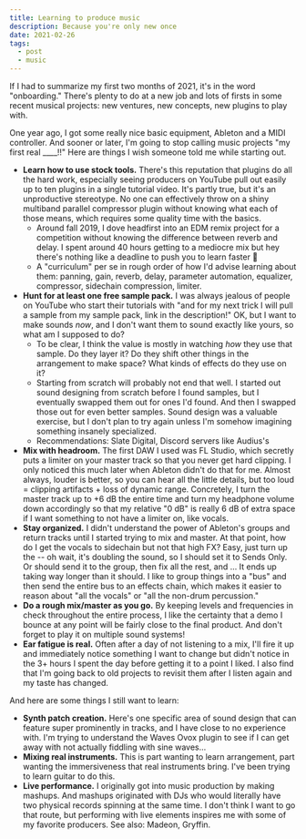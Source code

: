 ```yaml
---
title: Learning to produce music
description: Because you're only new once
date: 2021-02-26
tags:
  - post
  - music
---
```


If I had to summarize my first two months of 2021, it's in the word "onboarding." There's plenty to do at a new job and lots of firsts in some recent musical projects: new ventures, new concepts, new plugins to play with.

One year ago, I got some really nice basic equipment, Ableton and a MIDI controller. And sooner or later, I'm going to stop calling music projects "my first real \_\_\_\_!!" Here are things I wish someone told me while starting out.

* **Learn how to use stock tools.** There's this reputation that plugins do all the hard work, especially seeing producers on YouTube pull out easily up to ten plugins in a single tutorial video. It's partly true, but it's an unproductive stereotype. No one can effectively throw on a shiny multiband parallel compressor plugin without knowing what each of those means, which requires some quality time with the basics.
  - Around fall 2019, I dove headfirst into an EDM remix project for a competition without knowing the difference between reverb and delay. I spent around 40 hours getting to a mediocre mix but hey there's nothing like a deadline to push you to learn faster 😬
  - A "curriculum" per se in rough order of how I'd advise learning about them: panning, gain, reverb, delay, parameter automation, equalizer, compressor, sidechain compression, limiter.
* **Hunt for at least one free sample pack.** I was always jealous of people on YouTube who start their tutorials with "and for my next trick I will pull a sample from my sample pack, link in the description!" OK, but I want to make sounds *now*, and I don't want them to sound exactly like yours, so what am I supposed to do?
  - To be clear, I think the value is mostly in watching *how* they use that sample. Do they layer it? Do they shift other things in the arrangement to make space? What kinds of effects do they use on it?
  - Starting from scratch will probably not end that well. I started out sound designing from scratch before I found samples, but I eventually swapped them out for ones I'd found. And then I swapped those out for even better samples. Sound design was a valuable exercise, but I don't plan to try again unless I'm somehow imagining something insanely specialized.
  - Recommendations: Slate Digital, Discord servers like Audius's
* **Mix with headroom.** The first DAW I used was FL Studio, which secretly puts a limiter on your master track so that you never get hard clipping. I only noticed this much later when Ableton didn't do that for me. Almost always, louder is better, so you can hear all the little details, but too loud = clipping artifacts + loss of dynamic range. Concretely, I turn the master track up to +6 dB the entire time and turn my headphone volume down accordingly so that my relative "0 dB" is really 6 dB of extra space if I want something to not have a limiter on, like vocals.
* **Stay organized.** I didn't understand the power of Ableton's groups and return tracks until I started trying to mix and master. At that point, how do I get the vocals to sidechain but not that high FX? Easy, just turn up the -- oh wait, it's doubling the sound, so I should set it to Sends Only. Or should send it to the group, then fix all the rest, and ... It ends up taking way longer than it should. I like to group things into a "bus" and then send the entire bus to an effects chain, which makes it easier to reason about "all the vocals" or "all the non-drum percussion."
* **Do a rough mix/master as you go.** By keeping levels and frequencies in check throughout the entire process, I like the certainty that a demo I bounce at any point will be fairly close to the final product. And don't forget to play it on multiple sound systems!
* **Ear fatigue is real.** Often after a day of not listening to a mix, I'll fire it up and immediately notice something I want to change but didn't notice in the 3+ hours I spent the day before getting it to a point I liked. I also find that I'm going back to old projects to revisit them after I listen again and my taste has changed.

And here are some things I still want to learn:
* **Synth patch creation.** Here's one specific area of sound design that can feature super prominently in tracks, and I have close to no experience with. I'm trying to understand the Waves Ovox plugin to see if I can get away with not actually fiddling with sine waves...
* **Mixing real instruments.** This is part wanting to learn arrangement, part wanting the immersiveness that real instruments bring. I've been trying to learn guitar to do this.
* **Live performance.** I originally got into music production by making mashups. And mashups originated with DJs who would literally have two physical records spinning at the same time. I don't think I want to go that route, but performing with live elements inspires me with some of my favorite producers. See also: Madeon, Gryffin.
